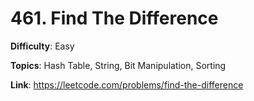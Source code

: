 # 461. Find The Difference

**Difficulty**: Easy

**Topics**: Hash Table, String, Bit Manipulation, Sorting

**Link**: https://leetcode.com/problems/find-the-difference
